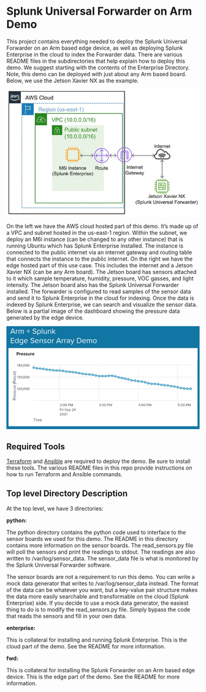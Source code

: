 # Splunk Universal Forwarder on Arm Demo
This project contains everything needed to deploy the Splunk Universal Forwarder on an Arm based edge device, as well as deploying Splunk Enterprise in the cloud to index the Forwarder data. There are various README files in the subdirectories that help explain how to deploy this demo. We suggest starting with the contents of the Enterprise Directory. Note, this demo can be deployed with just about any Arm based board. Below, we use the Jetson Xavier NX as the example.

<p align="center">

  <img src="./Arm_Splunk_Diagram.jpg" alt="Demo Block Diagram">

</p>

On the left we have the AWS cloud hosted part of this demo. It’s made up of a VPC and subnet hosted in the us-east-1 region. Within the subnet, we deploy an M6i instance (can be changed to any other instance) that is running Ubuntu which has Splunk Enterprise installed. The instance is connected to the public internet via an internet gateway and routing table that connects the instance to the public internet. On the right we have the edge hosted part of this use case. This includes the internet and a Jetson Xavier NX (can be any Arm board). The Jetson board has sensors attached to it which sample temperature, humidity, pressure, VOC gasses, and light intensity. The Jetson board also has the Splunk Universal Forwarder installed. The forwarder is configured to read samples of the sensor data and send it to Splunk Enterprise in the cloud for indexing. Once the data is indexed by Splunk Enterprise, we can search and visualize the sensor data. Below is a partial image of the dashboard showing the pressure data generated by the edge device. 

<p align="center">

  <img src="./Partial_Dashboard.jpg" alt="Partial Dashboard">

</p>

## Required Tools

[Terraform](https://www.terraform.io/) and [Ansible](https://www.ansible.com/) are required to deploy the demo. Be sure to install these tools. The various README files in this repo provide instructions on how to run Terraform and Ansible commands.

## Top level Directory Description
At the top level, we have 3 directories:

**python:**

The python directory contains the python code used to interface to the sensor boards we used for this demo. The README in this directory contains more information on the sensor boards. The read_sensors.py file will poll the sensors and print the readings to stdout. The readings are also written to /var/log/sensor_data. The sensor_data file is what is monitored by the Splunk Universal Forwarder software. 

The sensor boards are not a requirement to run this demo. You can write a mock data generator that writes to /var/log/sensor_data instead. The format of the data can be whatever you want, but a key-value pair structure makes the data more easily searchable and transformable on the cloud (Splunk Enterprise) side. If you decide to use a mock data generator, the easiest thing to do is to modify the read_sensors.py file. Simply bypass the code that reads the sensors and fill in your own data.

**enterprise:**

This is collateral for installing and running Splunk Enterprise. This is the cloud part of the demo. See the README for more information.

**fwd:**

This is collateral for installing the Splunk Forwarder on an Arm based edge device. This is the edge part of the demo. See the README for more information.

